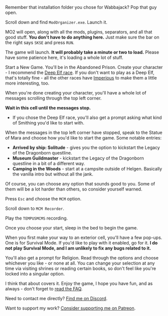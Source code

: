 Remember that installation folder you chose for Wabbajack? Pop that guy open.

Scroll down and find `ModOrganizer.exe`. Launch it.

MO2 will open, along with all the mods, plugins, separators, and all that good stuff. **You don't have to do anything here.** Just make sure the bar on the right says `SKSE` and press `RUN`.

The game will launch. **It will probably take a minute or two to load.** Please have some patience here, it's loading a whole lot of stuff.

Start a New Game. You'll be in the Abandoned Prison. Create your character - I recommend the [Deep Elf race](https://www.nexusmods.com/skyrimspecialedition/mods/22499). If you don't want to play as a Deep Elf, that's totally fine - all the other races have [Imperious](https://www.nexusmods.com/skyrimspecialedition/mods/1315/) to make them a little more interesting, too. 

When you're done creating your character, you'll have a whole lot of messages scrolling through the top left corner.

**Wait in this cell until the messages stop.**

 - If you chose the Deep Elf race, you'll also get a prompt asking what kind of Smithing you'd like to start with.

When the messages in the top left corner have stopped, speak to the Statue of Mara and choose how you'd like to start the game. Some notable entries:

 - **Arrived by ship: Solitude** - gives you the option to kickstart the Legacy of the Dragonborn questline.
 - **Museum Guildmaster** - kickstart the Legacy of the Dragonborn questline in a bit of a different way.
 - **Camping in the Woods** - start at a campsite outside of Helgen. Basically the vanilla intro but without all the jank.

Of course, you can choose any option that sounds good to you. Some of them will be a lot harder than others, so consider yourself warned.

Press `Esc` and choose the `MCM` option.

Scroll down to `MCM Recorder`.

Play the `TEMPUSMCMS` recording.

Once you choose your start, sleep in the bed to begin the game.

When you first make your way to an exterior cell, you'll have a few pop-ups. One is for Survival Mode. If you'd like to play with it enabled, go for it. **I do not play Survival Mode, and I am unlikely to fix any bugs related to it.**

You'll also get a prompt for Religion. Read through the options and choose whichever you like - or none at all. You can change your selection at any time via visiting shrines or reading certain books, so don't feel like you're locked into a singular option.

I think that about covers it. Enjoy the game, I hope you have fun, and as always - don't forget to [read the FAQ](https://github.com/LivelyDismay/Learn-To-Mod/blob/main/wabbajack-stuff/TempusMaledictumReadmeFAQ.md).

Need to contact me directly? [Find me on Discord](https://discord.gg/yABEjwB).

Want to support my work? [Consider supporting me on Patreon](https://www.patreon.com/nicholasjae).
